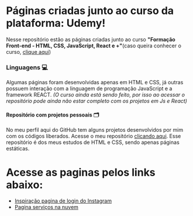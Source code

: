 # Páginas criadas junto ao curso da plataforma: Udemy!
Nesse repositório estão as páginas criadas junto ao curso **"Formação Front-end - HTML, CSS, JavaScript, React e +"**(caso queira conhecer o curso, <a href="https://www.udemy.com/course/formacao-front-end-html-css-javascript-react-e/?couponCode=JUST4U02223">clique aqui</a>)



### Linguagens 💻
Algumas páginas foram desenvolvidas apenas em HTML e CSS, já outras possuem interação com a linguagem de programação JavaScript e a framework REACT. _(O curso ainda está sendo feito, por isso ao acessar o repositório pode ainda não estar completo com os projetos em Js e React)_

#### Repositório com projetos pessoais 🗂️
No meu perfil aqui do GitHub tem alguns projetos desenvolvidos por mim com os códigos liberados. Acesse o meu repositório [clicando aqui](https://github.com/matheuspomoviski/Paginas-estaticas). Esse repositório é dos meus estudos de HTML e CSS, sendo apenas páginas estáticas.

# Acesse as paginas pelos links abaixo:

- [Inspiração pagina de login do Instagram](https://matheuspomoviski.github.io/Paginas-criadas-curso-udemy-HTML-CSS-JS-REACT/Inspira%C3%A7%C3%A3o_home_instagram/)
- [Pagina serviços na nuvem](https://github.com/matheuspomoviski/Paginas-criadas-curso-udemy-HTML-CSS-JS-REACT/HDC_HOST/)
